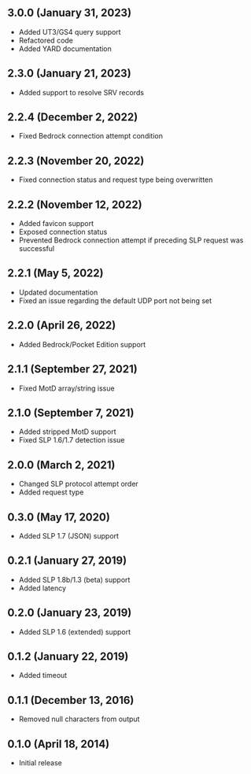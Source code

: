 ## 3.0.0 (January 31, 2023)
- Added UT3/GS4 query support
- Refactored code
- Added YARD documentation

## 2.3.0 (January 21, 2023)
- Added support to resolve SRV records

## 2.2.4 (December 2, 2022)
- Fixed Bedrock connection attempt condition

## 2.2.3 (November 20, 2022)
- Fixed connection status and request type being overwritten

## 2.2.2 (November 12, 2022)
- Added favicon support
- Exposed connection status
- Prevented Bedrock connection attempt if preceding SLP request was successful

## 2.2.1 (May 5, 2022)
- Updated documentation
- Fixed an issue regarding the default UDP port not being set

## 2.2.0 (April 26, 2022)
- Added Bedrock/Pocket Edition support

## 2.1.1 (September 27, 2021)
- Fixed MotD array/string issue

## 2.1.0 (September 7, 2021)
- Added stripped MotD support
- Fixed SLP 1.6/1.7 detection issue

## 2.0.0 (March 2, 2021)
- Changed SLP protocol attempt order
- Added request type

## 0.3.0 (May 17, 2020)
- Added SLP 1.7 (JSON) support

## 0.2.1 (January 27, 2019)
- Added SLP 1.8b/1.3 (beta) support
- Added latency

## 0.2.0 (January 23, 2019)
- Added SLP 1.6 (extended) support

## 0.1.2 (January 22, 2019)
- Added timeout

## 0.1.1 (December 13, 2016)
- Removed null characters from output

## 0.1.0 (April 18, 2014)
- Initial release
